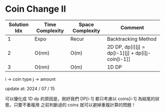 # Coin Change II

| Solution Idx | Time Complexity | Space Complexity | Comment                                          |
| ------------ | --------------- | ---------------- | ------------------------------------------------ |
| 1            | Expo            | Recur            | Backtracking Method                              |
| 2            | O(nm)           | O(m)             | 2D DP, dp[i][j] = dp[i-1][j] + dp[i]j-coin[i-1]] |
| 3            | O(nm)           | O(m)             | 1D DP                                            |

i -> coin type
j -> amount

update at: 2024 / 07 / 15

可以優化成 1D dp 的原因是，剛好我們 DP[i-1] 都只考慮以 coins[i-1] 為結尾的狀態，只要不重複用
之前判斷過的 coins 就可以避掉重複計算的問題！
